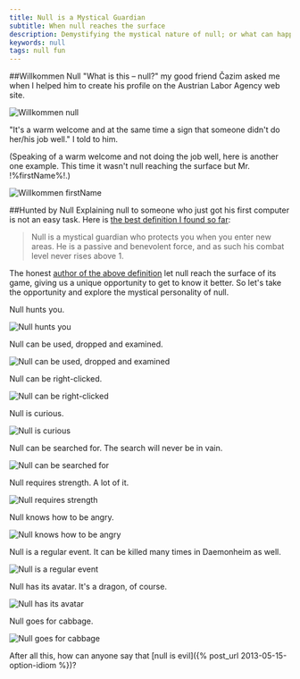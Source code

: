 ```yaml
---
title: Null is a Mystical Guardian
subtitle: When null reaches the surface
description: Demystifying the mystical nature of null; or what can happen when null reaches the surface of your application.
keywords: null
tags: null fun
---
```

##Willkommen Null
"What is this – null?" my good friend Čazim asked me when I helped him to create his profile on the Austrian Labor Agency web site.

![Willkommen null](https://dl.dropboxusercontent.com/u/110510589/null-is-a-mystical-guardian/Willkommen_null_on_the_Austrian_Labor_Agency_web_site.jpg)

"It's a warm welcome and at the same time a sign that someone didn't do her/his job well." I told to him.

(Speaking of a warm welcome and not doing the job well, here is another one example. This time it wasn't null reaching the surface but Mr. !%firstName%!.)

![Willkommen firstName](https://dl.dropboxusercontent.com/u/110510589/null-is-a-mystical-guardian/Willkommen_firstName_bug_on_the_iTunes_download_page.png)

##Hunted by Null
Explaining null to someone who just got his first computer is not an easy task. Here is [the best definition I found so far](http://runescape.wikia.com/wiki/Null):

> Null is a mystical guardian who protects you when you enter new areas. He is a passive and benevolent force, and as such his combat level never rises above 1.

The honest [author of the above definition](http://runescape.wikia.com/wiki/RuneScape_Wiki) let null reach the surface of its game, giving us a unique opportunity to get to know it better. So let's take the opportunity and explore the mystical personality of null.

Null hunts you.

![Null hunts you](https://dl.dropboxusercontent.com/u/110510589/null-is-a-mystical-guardian/Null_hunts_you.png)

Null can be used, dropped and examined.

![Null can be used, dropped and examined](https://dl.dropboxusercontent.com/u/110510589/null-is-a-mystical-guardian/Null_can_be_used_dropped_and_examined.gif)

Null can be right-clicked.

![Null can be right-clicked](https://dl.dropboxusercontent.com/u/110510589/null-is-a-mystical-guardian/Null_can_be_right_clicked.png)

Null is curious.

![Null is curious](https://dl.dropboxusercontent.com/u/110510589/null-is-a-mystical-guardian/Null_is_curious.png)

Null can be searched for. The search will never be in vain.

![Null can be searched for](https://dl.dropboxusercontent.com/u/110510589/null-is-a-mystical-guardian/Null_can_be_searched_for.png)

Null requires strength. A lot of it.

![Null requires strength](https://dl.dropboxusercontent.com/u/110510589/null-is-a-mystical-guardian/Null_requires_strength.png)

Null knows how to be angry.

![Null knows how to be angry](https://dl.dropboxusercontent.com/u/110510589/null-is-a-mystical-guardian/Null_knows_how_to_be_angry.png)

Null is a regular event. It can be killed many times in Daemonheim as well.

![Null is a regular event](https://dl.dropboxusercontent.com/u/110510589/null-is-a-mystical-guardian/Null_is_a_regular_event.png)

Null has its avatar. It's a dragon, of course.

![Null has its avatar](https://dl.dropboxusercontent.com/u/110510589/null-is-a-mystical-guardian/Null_has_its_avatar.png)

Null goes for cabbage.

![Null goes for cabbage](https://dl.dropboxusercontent.com/u/110510589/null-is-a-mystical-guardian/Null_goes_for_cabbage.png)

After all this, how can anyone say that [null is evil]({% post_url 2013-05-15-option-idiom %})?